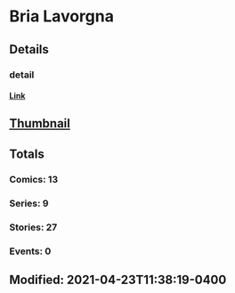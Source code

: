 # Bria  Lavorgna 
## Details
### detail
#### [Link](http://marvel.com/comics/creators/13656/bria_lavorgna?utm_campaign=apiRef&utm_source=225578a89fc76f3d20fbffda5d17a88d)
## [Thumbnail](http://i.annihil.us/u/prod/marvel/i/mg/b/40/image_not_available.jpg)
## Totals
### Comics: 13
### Series: 9
### Stories: 27
### Events: 0
## Modified: 2021-04-23T11:38:19-0400